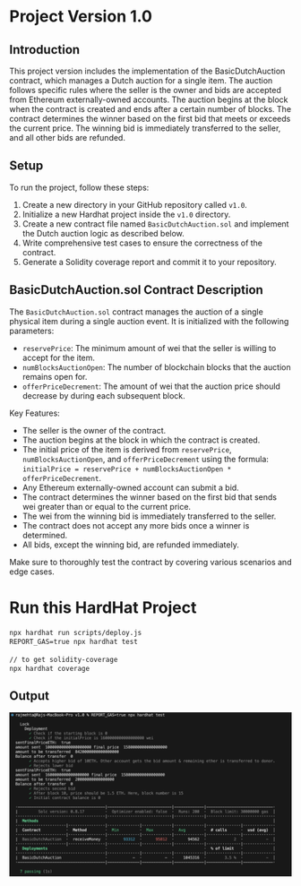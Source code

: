 
# Project Version 1.0

## Introduction
This project version includes the implementation of the BasicDutchAuction contract, which manages a Dutch auction for a single item. The auction follows specific rules where the seller is the owner and bids are accepted from Ethereum externally-owned accounts. The auction begins at the block when the contract is created and ends after a certain number of blocks. The contract determines the winner based on the first bid that meets or exceeds the current price. The winning bid is immediately transferred to the seller, and all other bids are refunded.

## Setup
To run the project, follow these steps:

1. Create a new directory in your GitHub repository called `v1.0`.
2. Initialize a new Hardhat project inside the `v1.0` directory.
3. Create a new contract file named `BasicDutchAuction.sol` and implement the Dutch auction logic as described below.
4. Write comprehensive test cases to ensure the correctness of the contract.
5. Generate a Solidity coverage report and commit it to your repository.

## BasicDutchAuction.sol Contract Description
The `BasicDutchAuction.sol` contract manages the auction of a single physical item during a single auction event. It is initialized with the following parameters:

- `reservePrice`: The minimum amount of wei that the seller is willing to accept for the item.
- `numBlocksAuctionOpen`: The number of blockchain blocks that the auction remains open for.
- `offerPriceDecrement`: The amount of wei that the auction price should decrease by during each subsequent block.

Key Features:
- The seller is the owner of the contract.
- The auction begins at the block in which the contract is created.
- The initial price of the item is derived from `reservePrice`, `numBlocksAuctionOpen`, and `offerPriceDecrement` using the formula: `initialPrice = reservePrice + numBlocksAuctionOpen * offerPriceDecrement`.
- Any Ethereum externally-owned account can submit a bid.
- The contract determines the winner based on the first bid that sends wei greater than or equal to the current price.
- The wei from the winning bid is immediately transferred to the seller.
- The contract does not accept any more bids once a winner is determined.
- All bids, except the winning bid, are refunded immediately.

Make sure to thoroughly test the contract by covering various scenarios and edge cases.

<!-- # Sample Hardhat Project

This project demonstrates a basic Hardhat use case. It comes with a sample contract, a test for that contract, and a script that deploys that contract.

Try running some of the following tasks:

```shell
npx hardhat help
npx hardhat test
REPORT_GAS=true npx hardhat test
npx hardhat node
npx hardhat run scripts/deploy.js
``` -->
# Run this HardHat Project

```shell
npx hardhat run scripts/deploy.js
REPORT_GAS=true npx hardhat test

// to get solidity-coverage
npx hardhat coverage
```

## Output

![TestCases](https://github.com/Raj-Mehta2012/INFO7500_Crypto/blob/main/v1.0/Screenshots/testCases_output.png)




